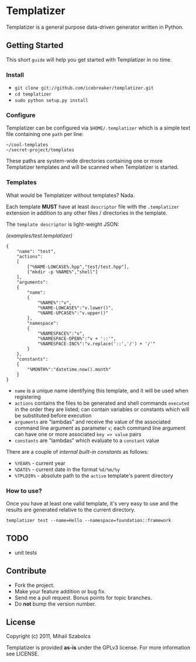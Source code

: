 Templatizer
===========
Templatizer is a general purpose data-driven generator written in Python.

Getting Started
---------------

This short `guide` will help you get started with Templatizer in no time.

### Install

* `git clone git://github.com/icebreaker/templatizer.git`
* `cd templatizer`
* `sudo python setup.py install`

### Configure

Templatizer can be configured via `$HOME/.templatizer` which is a simple text file 
containing one `path` per line:

	~/cool-templates
	~/secret-project/templates

These paths are system-wide directories containing one or more Templatizer templates
and will be scanned when Templatizer is started.

### Templates

What would be Templatizer without templates? Nada.

Each template **MUST** have at least `descriptor` file with the `.templatizer` extension in addition
to any other files / directories in the template.

The `template descriptor` is light-weight JSON:

*(examples/test.templatizer)*

	{ 
		"name": "test",
		"actions":
		[	
			["%NAME-LOWCASE%.hpp","test/test.hpp"],
			["mkdir -p %NAME%","shell"]
		],
		"arguments":
		{
			"name": 
			{
				"%NAME%":"v",
				"%NAME-LOWCASE%":"v.lower()",
				"%NAME-UPCASE%":"v.upper()"
			},
			"namespace":
			{
				"%NAMESPACE%":"v",
				"%NAMESPACE-OPEN%":"v + '::'",
				"%NAMESPACE-INC%":"v.replace('::','/') + '/'"
			}
		},
		"constants":
		{
			"%MONTH%":"datetime.now().month"
		}
	}

* `name` is a unique name identifying this template, and it will be used when registering
* `actions` contains the files to be generated and shell commands `executed` in the order
they are listed; can contain variables or constants which will be substituted before execution
* `arguments` are "lambdas" and receive the value of the associated command line argument as parameter `v`;
each command line argument can have one or more associated `key => value` pairs
* `constants` are "lambdas" which evaluate to a `constant` value

There are a couple of *internal built-in constants* as follows:

* `%YEAR%` - current year
* `%DATE%` - current date in the format `%d/%m/%y`
* `%TPLDIR%` - absolute path to the `active` template's parent directory

### How to use?
Once you have at least one valid template, it's very easy to use and the results are generated
relative to the current directory.

`templatizer test --name=Hello --namespace=foundation::framework`

TODO
----
* unit tests

Contribute
----------
* Fork the project.
* Make your feature addition or bug fix.
* Send me a pull request. Bonus points for topic branches.
* Do **not** bump the version number.

License
-------
Copyright (c) 2011, Mihail Szabolcs

Templatizer is provided **as-is** under the GPLv3 license. For more information see LICENSE.
